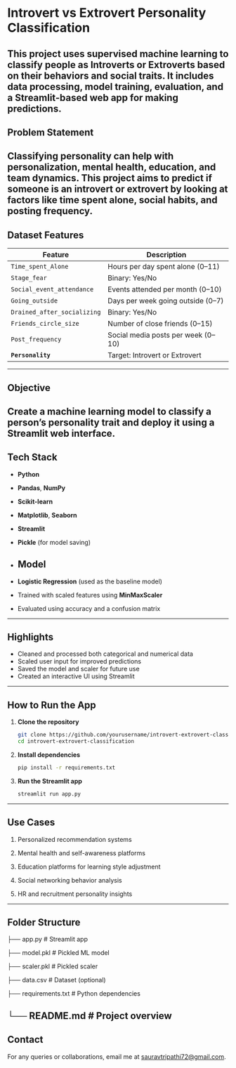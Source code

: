 # Introvert vs Extrovert Personality Classification

This project uses supervised machine learning to classify people as **Introverts** or **Extroverts** based on their behaviors and social traits. It includes data processing, model training, evaluation, and a Streamlit-based web app for making predictions.
---

## Problem Statement

Classifying personality can help with personalization, mental health, education, and team dynamics. This project aims to predict if someone is an introvert or extrovert by looking at factors like time spent alone, social habits, and posting frequency.
---

## Dataset Features

| Feature                   | Description                          |
|---------------------------|--------------------------------------|
| `Time_spent_Alone`        | Hours per day spent alone (0–11)     |
| `Stage_fear`              | Binary: Yes/No                       |
| `Social_event_attendance`| Events attended per month (0–10)     |
| `Going_outside`           | Days per week going outside (0–7)    |
| `Drained_after_socializing` | Binary: Yes/No                    |
| `Friends_circle_size`     | Number of close friends (0–15)       |
| `Post_frequency`          | Social media posts per week (0–10)   |
| **`Personality`**         | Target: Introvert or Extrovert       |
---

## Objective

Create a machine learning model to classify a person’s personality trait and deploy it using a Streamlit web interface.
---

## Tech Stack

- **Python**
- **Pandas**, **NumPy**
- **Scikit-learn**
- **Matplotlib**, **Seaborn**
- **Streamlit**
- **Pickle** (for model saving)

- ## Model

- **Logistic Regression** (used as the baseline model)
- Trained with scaled features using **MinMaxScaler**
- Evaluated using accuracy and a confusion matrix
---

## Highlights

- Cleaned and processed both categorical and numerical data
- Scaled user input for improved predictions
- Saved the model and scaler for future use
- Created an interactive UI using Streamlit
---

## How to Run the App

1. **Clone the repository**
   ```bash
   git clone https://github.com/yourusername/introvert-extrovert-classification.git
   cd introvert-extrovert-classification

2. **Install dependencies**
    ```bash
    pip install -r requirements.txt

3. **Run the Streamlit app**
   ```bash
   streamlit run app.py
---

## Use Cases  

1. Personalized recommendation systems  

2. Mental health and self-awareness platforms  

3. Education platforms for learning style adjustment  

4. Social networking behavior analysis  

5. HR and recruitment personality insights
---

## Folder Structure 

├── app.py                  # Streamlit app

├── model.pkl               # Pickled ML model

├── scaler.pkl              # Pickled scaler

├── data.csv                # Dataset (optional)

├── requirements.txt        # Python dependencies

└── README.md               # Project overview
---

## Contact
For any queries or collaborations, email me at sauravtripathi72@gmail.com.
